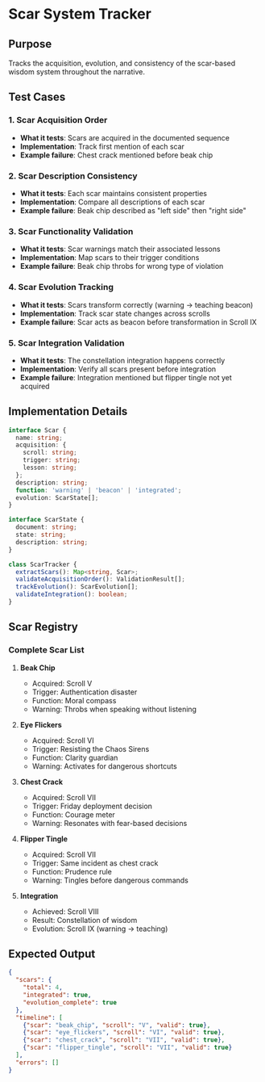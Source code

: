 # Scar System Tracker

## Purpose
Tracks the acquisition, evolution, and consistency of the scar-based wisdom system throughout the narrative.

## Test Cases

### 1. Scar Acquisition Order
- **What it tests**: Scars are acquired in the documented sequence
- **Implementation**: Track first mention of each scar
- **Example failure**: Chest crack mentioned before beak chip

### 2. Scar Description Consistency
- **What it tests**: Each scar maintains consistent properties
- **Implementation**: Compare all descriptions of each scar
- **Example failure**: Beak chip described as "left side" then "right side"

### 3. Scar Functionality Validation
- **What it tests**: Scar warnings match their associated lessons
- **Implementation**: Map scars to their trigger conditions
- **Example failure**: Beak chip throbs for wrong type of violation

### 4. Scar Evolution Tracking
- **What it tests**: Scars transform correctly (warning → teaching beacon)
- **Implementation**: Track scar state changes across scrolls
- **Example failure**: Scar acts as beacon before transformation in Scroll IX

### 5. Scar Integration Validation
- **What it tests**: The constellation integration happens correctly
- **Implementation**: Verify all scars present before integration
- **Example failure**: Integration mentioned but flipper tingle not yet acquired

## Implementation Details

```typescript
interface Scar {
  name: string;
  acquisition: {
    scroll: string;
    trigger: string;
    lesson: string;
  };
  description: string;
  function: 'warning' | 'beacon' | 'integrated';
  evolution: ScarState[];
}

interface ScarState {
  document: string;
  state: string;
  description: string;
}

class ScarTracker {
  extractScars(): Map<string, Scar>;
  validateAcquisitionOrder(): ValidationResult[];
  trackEvolution(): ScarEvolution[];
  validateIntegration(): boolean;
}
```

## Scar Registry

### Complete Scar List
1. **Beak Chip**
   - Acquired: Scroll V
   - Trigger: Authentication disaster
   - Function: Moral compass
   - Warning: Throbs when speaking without listening

2. **Eye Flickers**
   - Acquired: Scroll VI
   - Trigger: Resisting the Chaos Sirens
   - Function: Clarity guardian
   - Warning: Activates for dangerous shortcuts

3. **Chest Crack**
   - Acquired: Scroll VII
   - Trigger: Friday deployment decision
   - Function: Courage meter
   - Warning: Resonates with fear-based decisions

4. **Flipper Tingle**
   - Acquired: Scroll VII
   - Trigger: Same incident as chest crack
   - Function: Prudence rule
   - Warning: Tingles before dangerous commands

5. **Integration**
   - Achieved: Scroll VIII
   - Result: Constellation of wisdom
   - Evolution: Scroll IX (warning → teaching)

## Expected Output

```json
{
  "scars": {
    "total": 4,
    "integrated": true,
    "evolution_complete": true
  },
  "timeline": [
    {"scar": "beak_chip", "scroll": "V", "valid": true},
    {"scar": "eye_flickers", "scroll": "VI", "valid": true},
    {"scar": "chest_crack", "scroll": "VII", "valid": true},
    {"scar": "flipper_tingle", "scroll": "VII", "valid": true}
  ],
  "errors": []
}
```